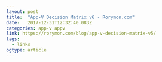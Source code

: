 ```yaml
---
layout: post 
title:  "App-V Decision Matrix v6 - Rorymon.com" 
date:   2017-12-31T12:32:40.083Z 
categories: app-v appv
link: https://rorymon.com/blog/app-v-decision-matrix-v5/ 
tags:
  - links
ogtype: article 
---
```



